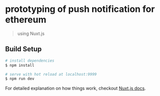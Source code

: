 # prototyping of push notification for ethereum

> using Nuxt.js

## Build Setup

``` bash
# install dependencies
$ npm install

# serve with hot reload at localhost:9999
$ npm run dev
```

For detailed explanation on how things work, checkout [Nuxt.js docs](https://nuxtjs.org).
